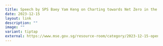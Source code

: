 ```yaml
---
title: Speech by SPS Baey Yam Keng on Charting towards Net Zero in the Public Sector
date: 2023-12-15
layout: link
description: ""
image: ""
variant: tiptap
external: https://www.mse.gov.sg/resource-room/category/2023-12-15-opening-address-at-charting-towards-net-zero-in-the-public-sector-event
---
```

